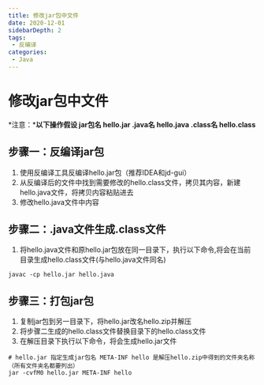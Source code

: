 ```yaml
---
title: 修改jar包中文件
date: 2020-12-01
sidebarDepth: 2
tags:
 - 反编译
categories:
 - Java
---
```

# 修改jar包中文件
*注意：***以下操作假设 jar包名 hello.jar .java名 hello.java .class名 hello.class**
## 步骤一：反编译jar包
1. 使用反编译工具反编译hello.jar包（推荐IDEA和jd-gui）
2. 从反编译后的文件中找到需要修改的hello.class文件，拷贝其内容，新建hello.java文件，将拷贝内容粘贴进去
3. 修改hello.java文件中内容

## 步骤二：.java文件生成.class文件
1. 将hello.java文件和原hello.jar包放在同一目录下，执行以下命令,将会在当前目录生成hello.class文件(与hello.java文件同名)
```shellsession
javac -cp hello.jar hello.java
``` 
## 步骤三：打包jar包
1. 复制jar包到另一目录下，将hello.jar改名hello.zip并解压
2. 将步骤二生成的hello.class文件替换目录下的hello.class文件
3. 在解压目录下执行以下命令，将会生成hello.jar文件
```shellsession
# hello.jar 指定生成jar包名 META-INF hello 是解压hello.zip中得到的文件夹名称（所有文件夹名都要列出）
jar -cvfM0 hello.jar META-INF hello
```